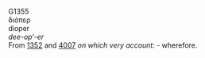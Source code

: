 <body>
  <p>G1355<br>  διόπερ  <br> dioper  <br><i>dee-op‘-er </i><br>From <a href="g1352.htm">1352</a> and <a href="g4007.htm">4007</a>  <i>on</i> <i>which</i> <i>very</i> <i>account:</i> - wherefore.<br></p>
 </body>